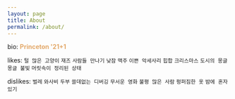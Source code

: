 ```yaml
---
layout: page
title: About
permalink: /about/
---
```


bio: <span style="color:#E3A869; font-weight:bold;">Princeton '21+1</span>

likes: `털 많은 고양이` `재즈` `사람들 만나기` `낮잠` `맥주` `이쁜 악세사리` `힙합` `크리스마스` `도시의 몽글몽글 불빛` `머릿속이 정리된 상태`

dislikes: `벌레` `와사비` `두부` `쓸데없는 디버깅` `무서운 영화` `불평 많은 사람` `펑퍼짐한 옷` `밤에 혼자있기` 
